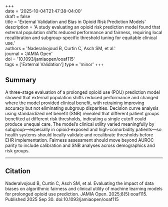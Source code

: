 +++  
date = '2025-10-04T21:47:38-04:00'  
draft = false  
title = 'External Validation and Bias in Opioid Risk Prediction Models'  
description = 'A study evaluating an opioid risk prediction model found that external population shifts reduced performance and fairness, requiring local recalibration and subgroup-specific threshold tuning for equitable clinical use.'  
authors = 'Naderalvojoud B, Curtin C, Asch SM, et al.'  
journal = 'JAMIA Open'  
doi = '10.1093/jamiaopen/ooaf115'  
tags = ['External Validation'] 
type = 'minor' 
+++  

## Summary  
A three-stage evaluation of a prolonged opioid use (POU) prediction model showed that external population shifts reduced performance and changed where the model provided clinical benefit, with retraining improving accuracy but not eliminating subgroup disparities. Decision curve analysis using standardized net benefit (SNB) revealed that different patient groups benefited at different risk thresholds, indicating a single cutoff could produce unequal care. The model’s clinical utility varied meaningfully by subgroup—especially in opioid-exposed and high-comorbidity patients—so health systems should locally validate and recalibrate thresholds before EHR implementation. Fairness assessment should move beyond AUROC parity to include calibration and SNB analyses across demographics and risk groups.  

---  

## Citation  
Naderalvojoud B, Curtin C, Asch SM, et al. Evaluating the impact of data biases on algorithmic fairness and clinical utility of machine learning models for prolonged opioid use prediction. JAMIA Open. 2025;8(5):ooaf115. Published 2025 Sep 30. doi:10.1093/jamiaopen/ooaf115
